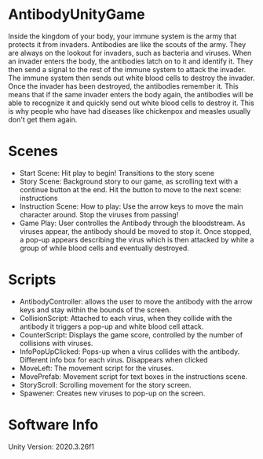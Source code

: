 # AntibodyUnityGame

Inside the kingdom of your body, your immune system is the army that protects it from invaders. Antibodies are like the scouts of the army. They are always on the lookout for invaders, such as bacteria and viruses. When an invader enters the body, the antibodies latch on to it and identify it. They then send a signal to the rest of the immune system to attack the invader. The immune system then sends out white blood cells to destroy the invader. Once the invader has been destroyed, the antibodies remember it. This means that if the same invader enters the body again, the antibodies will be able to recognize it and quickly send out white blood cells to destroy it. This is why people who have had diseases like chickenpox and measles usually don't get them again.

# Scenes
- Start Scene: Hit play to begin! Transitions to the story scene
- Story Scene: Background story to our game, as scrolling text with a continue button at the end. Hit the button to move to the next scene: instructions
- Instruction Scene: How to play: Use the arrow keys to move the main character around. Stop the viruses from passing!
- Game Play: User controlles the Antibody through the bloodstream. As viruses appear, the antibody should be moved to stop it. Once stopped, a pop-up appears describing the virus which is then attacked by white a group of while blood cells and eventually destroyed.

# Scripts
- AntibodyController: allows the user to move the antibody with the arrow keys and stay within the bounds of the screen.
- CollisionScript: Attached to each virus, when they collide with the antibody it triggers a pop-up and white blood cell attack.
- CounterScript: Displays the game score, controlled by the number of collisions with viruses.
- InfoPopUpClicked: Pops-up when a virus collides with the antibody. Different info box for each virus. Disappears when clicked
- MoveLeft: The movement script for the viruses.
- MovePrefab: Movement script for text boxes in the instructions scene.
- StoryScroll: Scrolling movement for the story screen.
- Spawener: Creates new viruses to pop-up on the screen.

# Software Info
Unity Version: 2020.3.26f1
